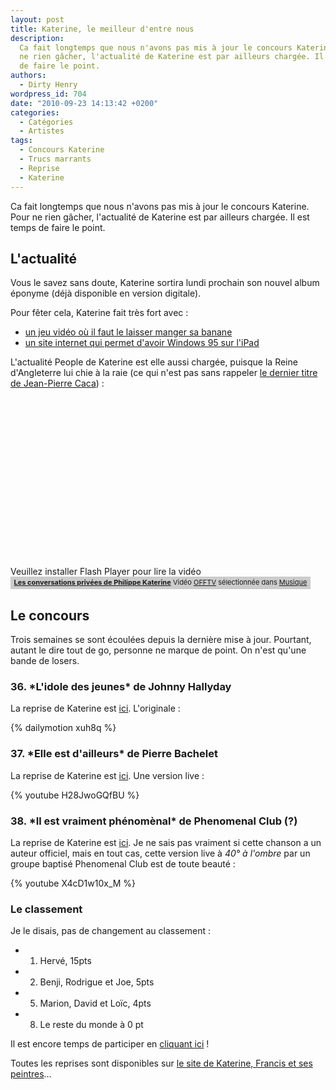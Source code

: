 ```yaml
---
layout: post
title: Katerine, le meilleur d'entre nous
description:
  Ca fait longtemps que nous n'avons pas mis à jour le concours Katerine. Pour
  ne rien gâcher, l'actualité de Katerine est par ailleurs chargée. Il est temps
  de faire le point.
authors:
  - Dirty Henry
wordpress_id: 704
date: "2010-09-23 14:13:42 +0200"
categories:
  - Catégories
  - Artistes
tags:
  - Concours Katerine
  - Trucs marrants
  - Reprise
  - Katerine
---
```


Ca fait longtemps que nous n'avons pas mis à jour le concours Katerine. Pour ne
rien gâcher, l'actualité de Katerine est par ailleurs chargée. Il est temps de
faire le point.

## L'actualité

Vous le savez sans doute, Katerine sortira lundi prochain son nouvel album
éponyme (déjà disponible en version digitale).

Pour fêter cela, Katerine fait très fort avec :

- [un jeu vidéo où il faut le laisser manger sa banane](http://katerine.artistes.universalmusic.fr/)
- [un site internet qui permet d'avoir Windows 95 sur l'iPad](http://katerine.artistes.universalmusic.fr/KaterineOS/)

L'actualité People de Katerine est elle aussi chargée, puisque la Reine
d'Angleterre lui chie à la raie (ce qui n'est pas sans rappeler
[le dernier titre de Jean-Pierre Caca](675)) :

<div><object type="application/x-shockwave-flash" data="http://www.wat.tv/swf2/206744nIc0K115163507" width="480" height="270" id="wat_5163507"><param name="movie" value="http://www.wat.tv/swf2/206744nIc0K115163507" /><param name="allowScriptAccess" value="always" /><param name="allowFullScreen" value="true" /><embed width="480" height="270" src="http://www.wat.tv/swf2/206744nIc0K115163507"  allowscriptaccess="always" allowfullscreen="true" />Veuillez installer Flash Player pour lire la vidéo</object></div><div class="watlinks" style="width:480px;font-size:11px; background:#CCCCCC; padding:2px 0 4px 0; text-align: center;"><a target="_blank" class="waturl" href="http://www.wat.tv/video/conversations-privees-philippe-32o6r_2z78r_.html" title="Vidéo Les conversations priv&eacute;es de Philippe Katerine sur wat.tv"><strong>Les conversations privées de Philippe Katerine</strong></a> Vidéo <a class="waturl altuser" href="http://www.wat.tv/OFFTV" title="Retrouvez toutes les vidéos OFFTV sur wat.tv">OFFTV</a> sélectionnée dans <a href="http://www.wat.tv/guide/musique" class="waturl alttheme" title="Toutes les vidéos Musique sont sur wat.tv">Musique</a> </div>

## Le concours

Trois semaines se sont écoulées depuis la dernière mise à jour. Pourtant, autant
le dire tout de go, personne ne marque de point. On n'est qu'une bande de
losers.

<h3>36. *L'idole des jeunes* de Johnny Hallyday</h3>

La reprise de Katerine est
[ici](http://www.katerinefrancisetsespeintres.com/idole.html). L'originale :

{% dailymotion xuh8q %}

<h3>37. *Elle est d'ailleurs* de Pierre Bachelet</h3>

La reprise de Katerine est
[ici](http://www.katerinefrancisetsespeintres.com/ailleurs.html). Une version
live :

{% youtube H28JwoGQfBU %}

<h3>38. *Il est vraiment phénomènal* de Phenomenal Club (?)</h3>

La reprise de Katerine est
[ici](http://www.katerinefrancisetsespeintres.com/vraiment.html). Je ne sais pas
vraiment si cette chanson a un auteur officiel, mais en tout cas, cette version
live à _40° à l'ombre_ par un groupe baptisé Phenomenal Club est de toute beauté
:

{% youtube X4cD1w10x_M %}

<h3>Le classement</h3>

Je le disais, pas de changement au classement :

- 1. Hervé, 15pts
- 2. Benji, Rodrigue et Joe, 5pts
- 5. Marion, David et Loïc, 4pts
- 8. Le reste du monde à 0 pt

Il est encore temps de participer en [cliquant ici](569) !

Toutes les reprises sont disponibles sur
[le site de Katerine, Francis et ses peintres](http://www.katerinefrancisetsespeintres.com/)…
